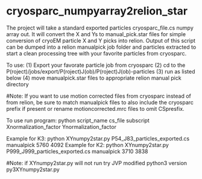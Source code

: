 # cryosparc_numpyarray2relion_star
The project will take a standard exported particles cryosparc_file.cs numpy array out. 
It will convert the X and Ys to manual_pick.star files for simple conversion of cryoEM particle X and Y picks into relion.
Output of this script can be dumped into a relion manualpick job folder and particles extracted to start a clean processing tree with your favorite particles from cryosparc.

To use: (1) Export your favorate particle job from cryosparc (2) cd to the P(roject)/jobs/export/P(roject)J(ob)/P(roject)J(ob)-particles
(3) run as listed below (4) move manualpick.star files to appropriate relion manual pick directory 

#Note: If you want to use motion corrected files from cryosparc instead of from relion, be sure to match manualpick files to also include the cryosparc prefix if present or rename motioncorrected.mrc files to omit CSpresfix.  

To use run program: 
python script_name   cs_file    subscript  Xnormalization_factor   Ynormalization_factor

Example for K3: python XYnumpy2star.py P54_J83_particles_exported.cs manualpick 5760 4092
Example for K2: python XYnumpy2star.py P999_J999_particles_exported.cs manualpick 3710 3838

#Note: if XYnumpy2star.py will not run try JVP modified python3 version py3XYnumpy2star.py
